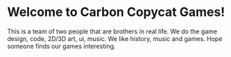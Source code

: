 # Welcome to Carbon Copycat Games!

This is a team of two people that are brothers in real life.
We do the game design, code, 2D/3D art, ui, music.
We like history, music and games.
Hope someone finds our games interesting.

